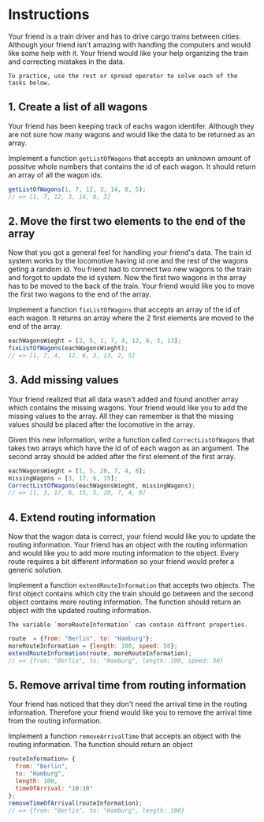 # Instructions

Your friend is a train driver and has to drive cargo trains between cities.
Although your friend isn't amazing with handling the computers and would like some help with it.
Your friend would like your help organizing the train and correcting mistakes in the data.


```exercism/note
To practice, use the rest or spread operator to solve each of the tasks below.
```

## 1. Create a list of all wagons

Your friend has been keeping track of eachs wagon identifer. Although they are not sure how many wagons and would like the data to be returned as an array.

Implement a function `getListOfWagons` that accepts an unknown amount of possitve whole numbers that contains the id of each wagon.
It should return an array of all the wagon ids.

```javascript
getListOfWagons(1, 7, 12, 3, 14, 8, 5);
// => [1, 7, 12, 3, 14, 8, 3]
```

## 2. Move the first two elements to the end of the array

Now that you got a general feel for handling your friend's data.
The train id system works by the locomotive having id one and the rest of the wagons geting a random id.
You friend had to connect two new wagons to the train and forgot to update the id system.
Now the first two wagons in the array has to be moved to the back of the train.
Your friend would like you to move the first two wagons to the end of the array.

Implement a function `fixListOfWagons` that accepts an array of the id of each wagon.
It returns an array where the 2 first elements are moved to the end of the array.

```javascript
eachWagonsWieght = [2, 5, 1, 7, 4, 12, 6, 3, 13];
fixListOfWagons(eachWagonsWieght);
// => [1, 7, 4,  12, 6, 3, 13, 2, 5]
```

## 3. Add missing values

Your friend realized that all data wasn't added and found another array which contains the missing wagons. 
Your friend would like you to add the missing values to the array. 
All they can remember is that the missing values should be placed after the locomotive in the array.

Given this new information, write a function called `CorrectListOfWagons` that takes two arrays which have the id of of each wagon as an argument. 
The second array should be added after the first element of the first array.

```javascript
eachWagonsWieght = [1, 5, 20, 7, 4, 8];
missingWagons = [3, 17, 6, 15];
CorrectListOfWagons(eachWagonsWieght, missingWagons);
// => [1, 3, 17, 6, 15, 5, 20, 7, 4, 8]
```

## 4. Extend routing information

Now that the wagon data is correct, your friend would like you to update the routing information. 
Your friend has an object with the routing information and would like you to add more routing information to the object. 
Every route requires a bit different information so your friend would prefer a generic solution.

Implement a function `extendRouteInformation` that accepts two objects.
The first object contains which city the train should go between and the second object contains more routing information.
The function should return an object with the updated routing information.

```exercism/note
The variable `moreRouteInformation` can contain diffrent properties.
```

```javascript
route  = {from: "Berlin", to: "Hamburg"};
moreRouteInformation = {length: 100, speed: 50};
extendRouteInformation(route, moreRouteInformation);
// => {from: "Berlin", to: "Hamburg", length: 100, speed: 50}
```

## 5. Remove arrival time from routing information

Your friend has noticed that they don't need the arrival time in the routing information.
Therefore your friend would like you to remove the arrival time from the routing information.

Implement a function `removeArrivalTime` that accepts an object with the routing information.
The function should return an object

```javascript
routeInformation= {
  from: "Berlin",
  to: "Hamburg",
  length: 100,
  timeOfArrival: "10:10"
};
removeTimeOfArrival(routeInformation);
// => {from: "Berlin", to: "Hamburg", length: 100}
```
